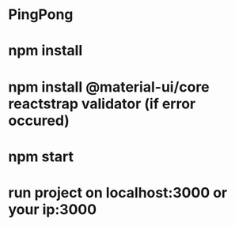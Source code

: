 # PingPong
# npm install
# npm install @material-ui/core reactstrap validator     (if error occured)
# npm start
# run project on localhost:3000 or your ip:3000